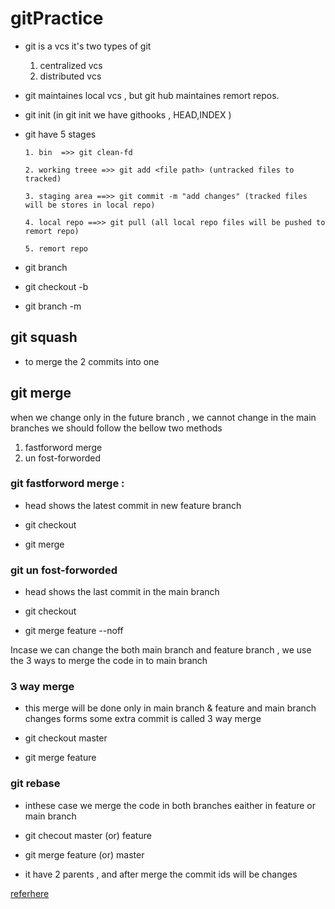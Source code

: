 # gitPractice

* git is a vcs  it's two types of git

    1. centralized vcs
    2. distributed vcs
 
* git maintaines local vcs , but git hub maintaines remort repos.

* git init (in git init we have githooks , HEAD,INDEX )

* git have 5 stages
  
      1. bin  =>> git clean-fd
  
      2. working treee =>> git add <file path> (untracked files to tracked)

      3. staging area ==>> git commit -m "add changes" (tracked files will be stores in local repo)
  
      4. local repo ==>> git pull (all local repo files will be pushed to remort repo)
  
      5. remort repo
  
  
     
* git branch <name>

* git checkout -b <branch name>

* git branch -m <oldname> <new name>

## git squash

* to merge the 2 commits  into one

## git merge

when we change only in the future branch , we cannot change in the main branches we should follow the bellow two methods 

  1. fastforword merge
  2. un fost-forworded

### git fastforword merge : 

* head shows the latest commit in new feature branch

* git checkout <master>

* git merge <feature>

### git un fost-forworded

* head shows the last commit in the main branch

*  git checkout <master>

* git merge feature --noff


Incase we can change the both main branch and feature branch , we use the 3 ways to merge the code in to main branch

    

### 3 way merge 

*  this merge will be done only in main branch & feature and main branch changes forms some extra commit is called 3 way merge

* git checkout master

* git merge feature

### git rebase 

* inthese case we merge the code in both branches eaither in feature or main branch

* git checout master (or) feature

* git merge feature (or) master

* it have 2 parents , and after merge the commit ids will be changes

[referhere](https://www.atlassian.com/git/tutorials/rewriting-history/git-rebase)





  
